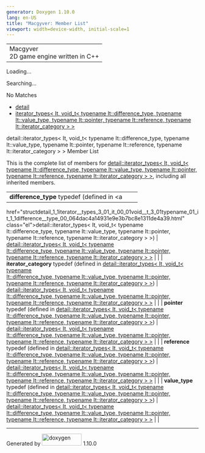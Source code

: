 ```yaml
---
generator: Doxygen 1.10.0
lang: en-US
title: "Macgyver: Member List"
viewport: width=device-width, initial-scale=1
---
```


<div id="top">

<div id="titlearea">

<table data-cellspacing="0" data-cellpadding="0">
<colgroup>
<col style="width: 100%" />
</colgroup>
<tbody>
<tr id="projectrow" class="odd">
<td id="projectalign"><div id="projectname">
Macgyver
</div>
<div id="projectbrief">
2D game engine written in C++
</div></td>
</tr>
</tbody>
</table>

</div>

<div id="main-nav">

</div>

<div id="MSearchSelectWindow"
onmouseover="return searchBox.OnSearchSelectShow()"
onmouseout="return searchBox.OnSearchSelectHide()"
onkeydown="return searchBox.OnSearchSelectKey(event)">

</div>

<div id="MSearchResultsWindow">

<div id="MSearchResults">

<div class="SRPage">

<div id="SRIndex">

<div id="SRResults">

</div>

<div id="Loading" class="SRStatus">

Loading...

</div>

<div id="Searching" class="SRStatus">

Searching...

</div>

<div id="NoMatches" class="SRStatus">

No Matches

</div>

</div>

</div>

</div>

</div>

<div id="nav-path" class="navpath">

- <a href="namespacedetail.html" class="el">detail</a>
- <a
  href="structdetail_1_1iterator__types_3_01_it_00_01void__t_3_01typename_01_it_1_1difference__type_00_064dac4a14931e9e3b7bc8e1311de4a39.html"
  class="el">iterator_types&lt; It, void_t&lt; typename
  It::difference_type, typename It::value_type, typename It::pointer,
  typename It::reference, typename It::iterator_category &gt; &gt;</a>

</div>

</div>

<div class="header">

<div class="headertitle">

<div class="title">

detail::iterator_types\< It, void_t\< typename It::difference_type,
typename It::value_type, typename It::pointer, typename It::reference,
typename It::iterator_category \> \> Member List

</div>

</div>

</div>

<div class="contents">

This is the complete list of members for <a
href="structdetail_1_1iterator__types_3_01_it_00_01void__t_3_01typename_01_it_1_1difference__type_00_064dac4a14931e9e3b7bc8e1311de4a39.html"
class="el">detail::iterator_types&lt; It, void_t&lt; typename
It::difference_type, typename It::value_type, typename It::pointer,
typename It::reference, typename It::iterator_category &gt; &gt;</a>,
including all inherited members.

|                                                                                                                                              |                                                                                                                                              |     |
|----------------------------------------------------------------------------------------------------------------------------------------------|----------------------------------------------------------------------------------------------------------------------------------------------|-----|
| **difference_type** typedef (defined in <a                                                                                                   
 href="structdetail_1_1iterator__types_3_01_it_00_01void__t_3_01typename_01_it_1_1difference__type_00_064dac4a14931e9e3b7bc8e1311de4a39.html"  
 class="el">detail::iterator_types&lt; It, void_t&lt; typename                                                                                 
 It::difference_type, typename It::value_type, typename It::pointer,                                                                           
 typename It::reference, typename It::iterator_category &gt; &gt;</a>)                                                                         | <a                                                                                                                                           
                                                                                                                                                href="structdetail_1_1iterator__types_3_01_it_00_01void__t_3_01typename_01_it_1_1difference__type_00_064dac4a14931e9e3b7bc8e1311de4a39.html"  
                                                                                                                                                class="el">detail::iterator_types&lt; It, void_t&lt; typename                                                                                 
                                                                                                                                                It::difference_type, typename It::value_type, typename It::pointer,                                                                           
                                                                                                                                                typename It::reference, typename It::iterator_category &gt; &gt;</a>                                                                          |     |
| **iterator_category** typedef (defined in <a                                                                                                 
 href="structdetail_1_1iterator__types_3_01_it_00_01void__t_3_01typename_01_it_1_1difference__type_00_064dac4a14931e9e3b7bc8e1311de4a39.html"  
 class="el">detail::iterator_types&lt; It, void_t&lt; typename                                                                                 
 It::difference_type, typename It::value_type, typename It::pointer,                                                                           
 typename It::reference, typename It::iterator_category &gt; &gt;</a>)                                                                         | <a                                                                                                                                           
                                                                                                                                                href="structdetail_1_1iterator__types_3_01_it_00_01void__t_3_01typename_01_it_1_1difference__type_00_064dac4a14931e9e3b7bc8e1311de4a39.html"  
                                                                                                                                                class="el">detail::iterator_types&lt; It, void_t&lt; typename                                                                                 
                                                                                                                                                It::difference_type, typename It::value_type, typename It::pointer,                                                                           
                                                                                                                                                typename It::reference, typename It::iterator_category &gt; &gt;</a>                                                                          |     |
| **pointer** typedef (defined in <a                                                                                                           
 href="structdetail_1_1iterator__types_3_01_it_00_01void__t_3_01typename_01_it_1_1difference__type_00_064dac4a14931e9e3b7bc8e1311de4a39.html"  
 class="el">detail::iterator_types&lt; It, void_t&lt; typename                                                                                 
 It::difference_type, typename It::value_type, typename It::pointer,                                                                           
 typename It::reference, typename It::iterator_category &gt; &gt;</a>)                                                                         | <a                                                                                                                                           
                                                                                                                                                href="structdetail_1_1iterator__types_3_01_it_00_01void__t_3_01typename_01_it_1_1difference__type_00_064dac4a14931e9e3b7bc8e1311de4a39.html"  
                                                                                                                                                class="el">detail::iterator_types&lt; It, void_t&lt; typename                                                                                 
                                                                                                                                                It::difference_type, typename It::value_type, typename It::pointer,                                                                           
                                                                                                                                                typename It::reference, typename It::iterator_category &gt; &gt;</a>                                                                          |     |
| **reference** typedef (defined in <a                                                                                                         
 href="structdetail_1_1iterator__types_3_01_it_00_01void__t_3_01typename_01_it_1_1difference__type_00_064dac4a14931e9e3b7bc8e1311de4a39.html"  
 class="el">detail::iterator_types&lt; It, void_t&lt; typename                                                                                 
 It::difference_type, typename It::value_type, typename It::pointer,                                                                           
 typename It::reference, typename It::iterator_category &gt; &gt;</a>)                                                                         | <a                                                                                                                                           
                                                                                                                                                href="structdetail_1_1iterator__types_3_01_it_00_01void__t_3_01typename_01_it_1_1difference__type_00_064dac4a14931e9e3b7bc8e1311de4a39.html"  
                                                                                                                                                class="el">detail::iterator_types&lt; It, void_t&lt; typename                                                                                 
                                                                                                                                                It::difference_type, typename It::value_type, typename It::pointer,                                                                           
                                                                                                                                                typename It::reference, typename It::iterator_category &gt; &gt;</a>                                                                          |     |
| **value_type** typedef (defined in <a                                                                                                        
 href="structdetail_1_1iterator__types_3_01_it_00_01void__t_3_01typename_01_it_1_1difference__type_00_064dac4a14931e9e3b7bc8e1311de4a39.html"  
 class="el">detail::iterator_types&lt; It, void_t&lt; typename                                                                                 
 It::difference_type, typename It::value_type, typename It::pointer,                                                                           
 typename It::reference, typename It::iterator_category &gt; &gt;</a>)                                                                         | <a                                                                                                                                           
                                                                                                                                                href="structdetail_1_1iterator__types_3_01_it_00_01void__t_3_01typename_01_it_1_1difference__type_00_064dac4a14931e9e3b7bc8e1311de4a39.html"  
                                                                                                                                                class="el">detail::iterator_types&lt; It, void_t&lt; typename                                                                                 
                                                                                                                                                It::difference_type, typename It::value_type, typename It::pointer,                                                                           
                                                                                                                                                typename It::reference, typename It::iterator_category &gt; &gt;</a>                                                                          |     |

</div>

------------------------------------------------------------------------

<span class="small">Generated
by [<img src="doxygen.svg" class="footer" width="104" height="31"
alt="doxygen" />](https://www.doxygen.org/index.html) 1.10.0</span>
